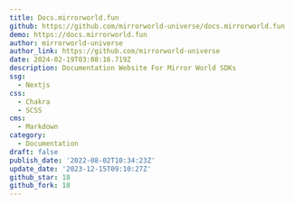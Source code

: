 ```yaml
---
title: Docs.mirrorworld.fun
github: https://github.com/mirrorworld-universe/docs.mirrorworld.fun
demo: https://docs.mirrorworld.fun
author: mirrorworld-universe
author_link: https://github.com/mirrorworld-universe
date: 2024-02-19T03:08:16.719Z
description: Documentation Website For Mirror World SDKs
ssg:
  - Nextjs
css:
  - Chakra
  - SCSS
cms:
  - Markdown
category:
  - Documentation
draft: false
publish_date: '2022-08-02T10:34:23Z'
update_date: '2023-12-15T09:10:27Z'
github_star: 18
github_fork: 18
---
```


